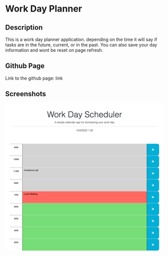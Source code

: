 # Work Day Planner

## Description

This is a work day planner application. depending on the time it will say if tasks are in the future, current, or in the past. You can also save your day information and wont be reset on page refresh.

## Github Page

Link to the github page:
link

## Screenshots

![Alt text](screenshots/screenshot1.png)
